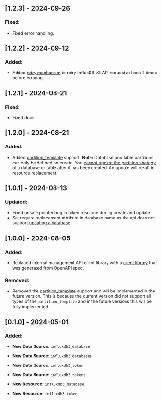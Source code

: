 ## [1.2.3] - 2024-09-26

### Fixed:

* Fixed error handling.

## [1.2.2] - 2024-09-12

### Added:

* Added [retry mechanism](github.com/hashicorp/go-retryablehttp) to retry InfluxDB v3 API request at least 3 times before erroring.

## [1.2.1] - 2024-08-21

### Fixed:

* Fixed docs. 
  
## [1.2.0] - 2024-08-21

### Added:

* Added [partition_template](https://docs.influxdata.com/influxdb/cloud-dedicated/admin/custom-partitions/partition-templates/) support. **Note:** Database and table partitions can only be defined on create. You [cannot update the partition strategy](https://docs.influxdata.com/influxdb/cloud-dedicated/admin/databases/create/#partition-templates-can-only-be-applied-on-create) of a database or table after it has been created. An update will result in resource replacement. 
  
## [1.0.1] - 2024-08-13

### Updated:

* Fixed unsafe pointer bug in token resource during create and update
* Set require replacement attribute in database name as the api does not support [updating a database](https://docs.influxdata.com/influxdb/cloud-dedicated/admin/databases/update/#database-names-cant-be-updated)
  
## [1.0.0] - 2024-08-05

### Added:

* Replaced internal management API client library with a [client library](https://github.com/komminarlabs/influxdb3) that was generated from OpenAPI spec.

### Removed:

* Removed the [partition_template](https://registry.terraform.io/providers/komminarlabs/influxdb3/latest/docs/resources/database#partition_template) support and will be implemented in the future version. This is because the current version did not support all types of the `partition_template` and in the future versions this will be fully implemented. 
  
## [0.1.0] - 2024-05-01

### Added:

* **New Data Source:** `influxdb3_database`
* **New Data Source:** `influxdb3_databases`
* **New Data Source:** `influxdb3_token`
* **New Data Source:** `influxdb3_tokens`

* **New Resource:** `influxdb3_database`
* **New Resource:** `influxdb3_token`
